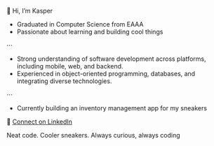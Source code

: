 👋 Hi, I’m Kasper

- Graduated in Computer Science from EAAA
- Passionate about learning and building cool things

⋅⋅⋅

- Strong understanding of software development across platforms, including mobile, web, and backend. 
- Experienced in object-oriented programming, databases, and integrating diverse technologies.

⋅⋅⋅

- Currently building an inventory management app for my sneakers

💼 [Connect on LinkedIn](https://www.linkedin.com/in/kasperjonassen)

Neat code. Cooler sneakers.
Always curious, always coding
<!---
kappertherapper/kappertherapper is a ✨ special ✨ repository because its `README.md` (this file) appears on your GitHub profile.
You can click the Preview link to take a look at your changes.
--->
